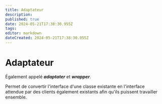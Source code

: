 ```yaml
---
title: Adaptateur
description: 
published: true
date: 2024-05-21T17:38:30.955Z
tags: 
editor: markdown
dateCreated: 2024-05-21T17:38:30.955Z
---
```


# Adaptateur

Également appelé ***adaptater*** et ***wrapper***.

Permet de convertir l'interface d'une classe existante en l'interface attendue par des clients également existants afin qu'ils puissent travailler ensemble.

